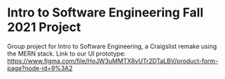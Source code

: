 # Intro to Software Engineering Fall 2021 Project
Group project for Intro to Software Engineering, a Craigslist remake using the MERN stack.
Link to our UI prototype: https://www.figma.com/file/HoJW3uMMTX8vUTr2DTaLBV/product-form-page?node-id=9%3A2
